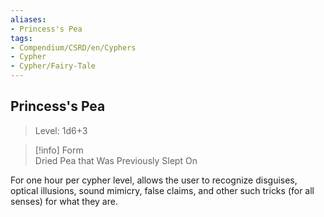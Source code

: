 ```yaml
---
aliases:
- Princess's Pea
tags:
- Compendium/CSRD/en/Cyphers
- Cypher
- Cypher/Fairy-Tale
---
```


  
## Princess's Pea  
>Level: 1d6+3  
  
>[!info] Form  
>Dried Pea that Was Previously Slept On
  
For one hour per cypher level, allows the user to recognize disguises, optical illusions, sound mimicry, false claims, and other such tricks (for all senses) for what they are.